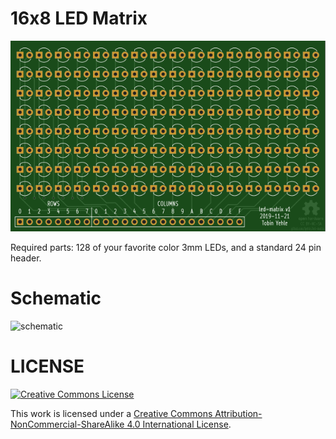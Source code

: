 # 16x8 LED Matrix

![board-render-f](svg/top.svg)

Required parts: 128 of your favorite color 3mm LEDs, and a standard 24 pin header.

# Schematic
![schematic](led-matrix.svg)


# LICENSE
<a rel="license" href="http://creativecommons.org/licenses/by-nc-sa/4.0/">
<img alt="Creative Commons License" style="border-width:0" src="https://i.creativecommons.org/l/by-nc-sa/4.0/88x31.png"/>
</a>

This work is licensed under a [Creative Commons Attribution-NonCommercial-ShareAlike 4.0 International License](http://creativecommons.org/licenses/by-nc-sa/4.0/).
